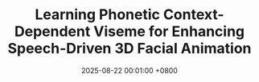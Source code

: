 ---
title:          "Learning Phonetic Context-Dependent Viseme for Enhancing Speech-Driven 3D Facial Animation"
date:           2025-08-22 00:01:00 +0800
selected:       true
pub:            "Interspeech"
pub_last:       ' <span class="badge badge-pill badge-publication badge-success">Oral</span>'
pub_date:       "2025"

# abstract: >-
#   This study explores the potential of multimodal large language models in scene text segmentation by leveraging semantic-enhanced features. It demonstrates the synergy between textual and visual modalities to improve segmentation tasks.
cover:          /assets/images/covers/interspeech25.png
authors:
  - <u>Hyung Kyu Kim</u>
  - Hak Gu Kim
links:
  # Paper: "https://ieeexplore.ieee.org/abstract/document/10769199"
  # Code: ""
---